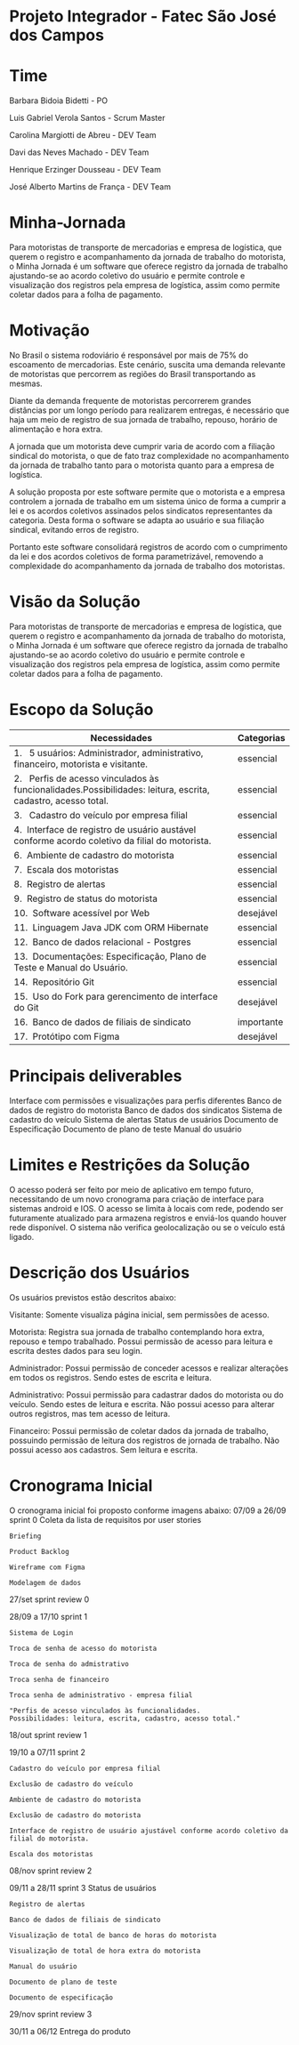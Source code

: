 # Projeto Integrador - Fatec São José dos Campos

# Time
Barbara Bidoia Bidetti - PO

Luis Gabriel Verola Santos - Scrum Master

Carolina Margiotti de Abreu - DEV Team

Davi das Neves Machado - DEV Team

Henrique Erzinger Dousseau - DEV Team

José Alberto Martins de França - DEV Team

# Minha-Jornada
Para motoristas de transporte de mercadorias e empresa de logística, que querem o registro e acompanhamento da jornada de trabalho do motorista, o Minha Jornada é um software que oferece registro da jornada de trabalho ajustando-se ao acordo coletivo do usuário e permite controle e visualização dos registros pela empresa de logística, assim como permite coletar dados para a folha de pagamento. 

# Motivação
No Brasil o sistema rodoviário é responsável por mais de 75% do escoamento de mercadorias. Este cenário, suscita uma demanda relevante de motoristas que percorrem as regiões do Brasil transportando as mesmas. 

Diante da demanda frequente de motoristas percorrerem grandes distâncias por um longo período para realizarem entregas, é necessário que haja um meio de registro de sua jornada de trabalho, repouso, horário de alimentação e hora extra. 

A jornada que um motorista deve cumprir varia de acordo com a filiação sindical do motorista, o que de fato traz complexidade no acompanhamento da jornada de trabalho tanto para o motorista quanto para a empresa de logística. 

A solução proposta por este software permite que o motorista e a empresa controlem a jornada de trabalho em um sistema único de forma a cumprir a lei e os acordos coletivos assinados pelos sindicatos representantes da categoria. Desta forma o software se adapta ao usuário e sua filiação sindical, evitando erros de registro.  

Portanto este software consolidará registros de acordo com o cumprimento da lei e dos acordos coletivos de forma parametrizável, removendo a complexidade do acompanhamento da jornada de trabalho dos motoristas. 

# Visão da Solução  
Para motoristas de transporte de mercadorias e empresa de logística, que querem o registro e acompanhamento da jornada de trabalho do motorista, o Minha Jornada é um software que oferece registro da jornada de trabalho ajustando-se ao acordo coletivo do usuário e permite controle e visualização dos registros pela empresa de logística, assim como permite coletar dados para a folha de pagamento. 

# Escopo da Solução 
|Necessidades|Categorias
| --- | --- |
|1.    5 usuários: Administrador, administrativo, financeiro, motorista e visitante. |essencial |
|2.    Perfis de acesso vinculados às funcionalidades.Possibilidades: leitura, escrita, cadastro, acesso total. |essencial |
|3.    Cadastro do veículo por empresa filial |essencial |
|4.   Interface de registro de usuário austável conforme acordo coletivo da filial do motorista. |essencial |
|6.   Ambiente de cadastro do motorista|essencial |
|7.   Escala dos motoristas |essencial |
|8.   Registro de alertas |essencial |
|9.   Registro de status do motorista |essencial |
|10.   Software acessível por Web |desejável|
|11.   Linguagem Java JDK com ORM Hibernate |essencial |
|12.   Banco de dados relacional - Postgres |essencial |
|13.   Documentações: Especificação, Plano de Teste e Manual do Usuário. |essencial |
|14.   Repositório Git |essencial |
|15.   Uso do Fork para gerencimento de interface do Git |desejável |
|16.   Banco de dados de filiais de sindicato |importante |
|17.   Protótipo com Figma |desejável |

# Principais deliverables 
Interface com permissões e visualizações para perfis diferentes 
Banco de dados de registro do motorista 
Banco de dados dos sindicatos 
Sistema de cadastro do veículo
Sistema de alertas 
Status de usuários 
Documento de Especificação 
Documento de plano de teste 
Manual do usuário 

# Limites e Restrições da Solução 
O acesso poderá ser feito por meio de aplicativo em tempo futuro, necessitando de um novo cronograma para criação de interface para sistemas android e IOS. 
O acesso se limita à locais com rede, podendo ser futuramente atualizado para armazena registros e enviá-los quando houver rede disponível. 
O sistema não verifica geolocalização ou se o veículo está ligado. 

# Descrição dos Usuários 
Os usuários previstos estão descritos abaixo: 

Visitante: Somente visualiza página inicial, sem permissões de acesso.

Motorista: Registra sua jornada de trabalho contemplando hora extra, repouso e tempo trabalhado. Possui permissão de acesso para leitura e escrita destes dados para seu login.

Administrador: Possui permissão de conceder acessos e realizar alterações em todos os registros. Sendo estes de escrita e leitura.

Administrativo: Possui permissão para cadastrar dados do motorista ou do veículo. Sendo estes de leitura e escrita.
Não possui acesso para alterar outros registros, mas tem acesso de leitura.

Financeiro: Possui permissão de coletar dados da jornada de trabalho, possuindo permissão de leitura dos registros de jornada de trabalho.
Não possui acesso aos cadastros. Sem leitura e escrita.
# Cronograma Inicial
O cronograma inicial foi proposto conforme imagens abaixo:
07/09 a 26/09	sprint 0
	Coleta da lista de requisitos por user stories
	
	Briefing
	
	Product Backlog
	
	Wireframe com Figma
	
	Modelagem de dados

27/set	sprint review 0

28/09 a 17/10	sprint 1
	
	Sistema de Login
	
	Troca de senha de acesso do motorista
	
	Troca de senha do admistrativo
	
	Troca senha de financeiro
	
	Troca senha de administrativo - empresa filial
	
	"Perfis de acesso vinculados às funcionalidades.
	Possibilidades: leitura, escrita, cadastro, acesso total."


18/out	sprint review 1

19/10 a 07/11	sprint 2
	
	Cadastro do veículo por empresa filial
	
	Exclusão de cadastro do veículo

	Ambiente de cadastro do motorista
	
	Exclusão de cadastro do motorista
	
	Interface de registro de usuário ajustável conforme acordo coletivo da filial do motorista.
	
	Escala dos motoristas

08/nov	sprint review 2

09/11 a 28/11	sprint 3
	Status de usuários
	
	Registro de alertas
	
	Banco de dados de filiais de sindicato
	
	Visualização de total de banco de horas do motorista
	
	Visualização de total de hora extra do motorista
	
	Manual do usuário
	
	Documento de plano de teste
	
	Documento de especificação

29/nov	sprint review 3

30/11 a 06/12	Entrega do produto
	
